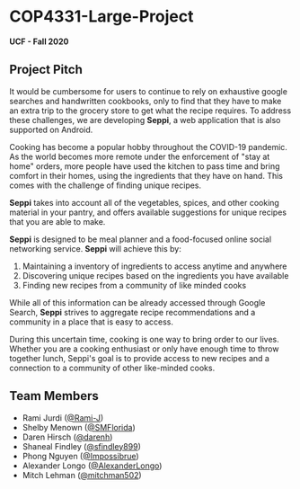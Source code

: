 # COP4331-Large-Project
**UCF - Fall 2020**

## **Project Pitch**
It would be cumbersome for users to continue to rely on exhaustive google searches and handwritten cookbooks, only to find that they have to make an extra trip to the grocery store to get what the recipe requires. To address these challenges, we are developing **Seppi**, a web application that is also supported on Android.

Cooking has become a popular hobby throughout the COVID-19 pandemic. As the world becomes more remote under the enforcement of "stay at home" orders, more people have used the kitchen to pass time and bring comfort in their homes, using the ingredients that they have on hand. This comes with the challenge of finding unique recipes.

**Seppi** takes into account all of the vegetables, spices, and other cooking material in your pantry, and offers available suggestions for unique recipes that you are able to make.

**Seppi** is designed to be meal planner and a food-focused online social networking service. **Seppi** will achieve this by:

1. Maintaining a inventory of ingredients to access anytime and anywhere
2. Discovering unique recipes based on the ingredients you have available
3. Finding new recipes from a community of like minded cooks

While all of this information can be already accessed through Google Search, **Seppi** strives to aggregate recipe recommendations and a community in a place that is easy to access. 

During this uncertain time, cooking is one way to bring order to our lives. Whether you are a cooking enthusiast or only have enough time to throw together lunch, Seppi's goal is to provide access to new recipes and a connection to a community of other like-minded cooks.

## **Team Members**
* Rami Jurdi ([@Rami-J][rami])
* Shelby Menown ([@SMFlorida][shelby])
* Daren Hirsch ([@darenh][daren])
* Shaneal Findley ([@sfindley899][shaneal])
* Phong Nguyen ([@Impossibrue][phong])
* Alexander Longo ([@AlexanderLongo][alex])
* Mitch Lehman ([@mitchman502][mitchell])

[rami]: https://github.com/Rami-J
[shelby]: https://github.com/SMFlorida
[daren]: https://github.com/darenh
[shaneal]: https://github.com/sfindley899
[phong]: https://github.com/Impossibrue
[alex]: https://github.com/AlexanderLongo
[mitchell]: https://github.com/mitchman502

